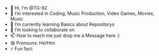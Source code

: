 - 👋 Hi, I’m @TG-92
- 👀 I’m interested in Coding, Music Production, Video Games, Movies, Music
- 🌱 I’m currently learning Basics about Repositorys
- 💞️ I’m looking to collaborate on 
- 📫 How to reach me just drop me a Message here :)
- 😄 Pronouns: He/Him
- ⚡ Fun fact: 

<!---
TG-92/TG-92 is a ✨ special ✨ repository because its `README.md` (this file) appears on your GitHub profile.
You can click the Preview link to take a look at your changes.
--->
